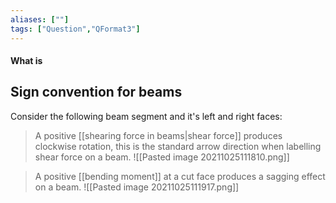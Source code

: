 ```yaml
---
aliases: [""]
tags: ["Question","QFormat3"]
---
```


#### What is
## Sign convention for beams
Consider the following beam segment and it's left and right faces:

> A positive [[shearing force in beams|shear force]] produces clockwise rotation, this is the standard arrow direction when labelling shear force on a beam.
> ![[Pasted image 20211025111810.png]]

> A positive [[bending moment]] at a cut face produces a sagging effect on a beam.
> ![[Pasted image 20211025111917.png]]

